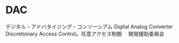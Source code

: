 # DAC
 デジタル・アドバタイジング・コンソーシアム
 Digital Analog Converter
 Discretionary Access Control。任意アクセス制御
　開発援助委員会

